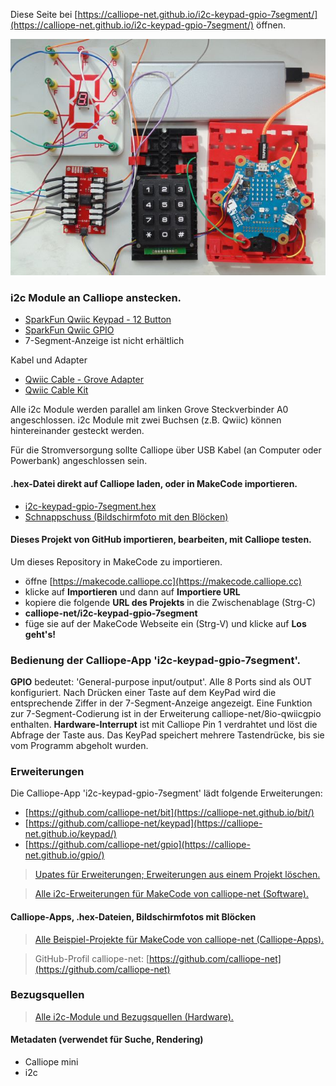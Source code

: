 
Diese Seite bei [https://calliope-net.github.io/i2c-keypad-gpio-7segment/](https://calliope-net.github.io/i2c-keypad-gpio-7segment/) öffnen.

![](i2c-gpio-7segment-640.jpg)

### i2c Module an Calliope anstecken.

* [SparkFun Qwiic Keypad - 12 Button](https://www.sparkfun.com/products/15290)
* [SparkFun Qwiic GPIO](https://www.sparkfun.com/products/17047)
* 7-Segment-Anzeige ist nicht erhältlich

Kabel und Adapter

* [Qwiic Cable - Grove Adapter](https://www.sparkfun.com/products/15109)
* [Qwiic Cable Kit](https://www.sparkfun.com/products/15081)

Alle i2c Module werden parallel am linken Grove Steckverbinder A0 angeschlossen. 
i2c Module mit zwei Buchsen (z.B. Qwiic) können hintereinander gesteckt werden.

Für die Stromversorgung sollte Calliope über USB Kabel (an Computer oder Powerbank) angeschlossen sein.

#### .hex-Datei direkt auf Calliope laden, oder in MakeCode importieren.

* [i2c-keypad-gpio-7segment.hex](i2c-keypad-gpio-7segment.hex)
* [Schnappschuss (Bildschirmfoto mit den Blöcken)](i2c-keypad-gpio-7segment.png)

#### Dieses Projekt von GitHub importieren, bearbeiten, mit Calliope testen.

Um dieses Repository in MakeCode zu importieren.

* öffne [https://makecode.calliope.cc](https://makecode.calliope.cc)
* klicke auf **Importieren** und dann auf **Importiere URL**
* kopiere die folgende **URL des Projekts** in die Zwischenablage (Strg-C)
* **calliope-net/i2c-keypad-gpio-7segment**
* füge sie auf der MakeCode Webseite ein (Strg-V) und klicke auf **Los geht's!**

### Bedienung der Calliope-App 'i2c-keypad-gpio-7segment'.

**GPIO** bedeutet: 'General-purpose input/output'. Alle 8 Ports sind als OUT konfiguriert. 
Nach Drücken einer Taste auf dem KeyPad wird die entsprechende Ziffer in der 7-Segment-Anzeige angezeigt. Eine Funktion zur 7-Segment-Codierung ist in der Erweiterung calliope-net/8io-qwiicgpio enthalten.
**Hardware-Interrupt** ist mit Calliope Pin 1 verdrahtet und löst die Abfrage der Taste aus. Das KeyPad speichert mehrere Tastendrücke, bis sie vom Programm abgeholt wurden.

### Erweiterungen

Die Calliope-App 'i2c-keypad-gpio-7segment' lädt folgende Erweiterungen:

* [https://github.com/calliope-net/bit](https://calliope-net.github.io/bit/)
* [https://github.com/calliope-net/keypad](https://calliope-net.github.io/keypad/)
* [https://github.com/calliope-net/gpio](https://calliope-net.github.io/gpio/)

> [Upates für Erweiterungen; Erweiterungen aus einem Projekt löschen.](https://calliope-net.github.io/i2c-liste#updates)

> [Alle i2c-Erweiterungen für MakeCode von calliope-net (Software).](https://calliope-net.github.io/i2c-liste#erweiterungen)

#### Calliope-Apps, .hex-Dateien, Bildschirmfotos mit Blöcken

> [Alle Beispiel-Projekte für MakeCode von calliope-net (Calliope-Apps).](https://calliope-net.github.io/i2c-liste#programmierbeispiele)

> GitHub-Profil calliope-net: [https://github.com/calliope-net](https://github.com/calliope-net)

### Bezugsquellen

> [Alle i2c-Module und Bezugsquellen (Hardware).](https://calliope-net.github.io/i2c-liste#bezugsquellen)

#### Metadaten (verwendet für Suche, Rendering)

* Calliope mini
* i2c
